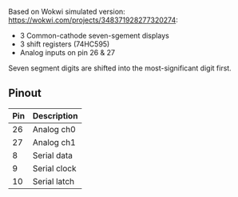 Based on Wokwi simulated version: https://wokwi.com/projects/348371928277320274:

 - 3 Common-cathode seven-sgement displays
 - 3 shift registers (74HC595)
 - Analog inputs on pin 26 & 27

Seven segment digits are shifted into the most-significant digit first.


## Pinout
| Pin      | Description     |
| -------- | --------------- |
| 26       | Analog ch0      |
| 27       | Analog ch1      |
| 8        | Serial data     |
| 9        | Serial clock    |
| 10       | Serial latch    |
